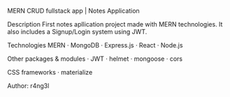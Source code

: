 MERN CRUD fullstack app | Notes Application

Description
First notes apllication project made with MERN technologies. 
It also includes a Signup/Login system using JWT.

Technologies MERN
· MongoDB
· Express.js
· React
· Node.js

Other packages & modules
· JWT
· helmet 
· mongoose
· cors

CSS frameworks
· materialize


Author: r4ng3l

